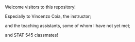 Welcome visitors to this repository!

Especially to Vincenzo Coia, 
the instructor;

and the teaching assistants, 
some of whom I have not yet met;

and STAT 545 classmates!
